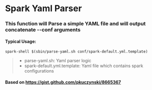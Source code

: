Spark Yaml Parser
===================

### This function will Parse a simple YAML file and will output concatenate --conf arguments

#### Typical Usage:
```
spark-shell $(sbin/parse-yaml.sh conf/spark-default.yml.template)
```
>- parse-yaml.sh: Yaml parser logic
>- spark-default.yml.template: Yaml file which contains spark configurations

#### Based on https://gist.github.com/pkuczynski/8665367